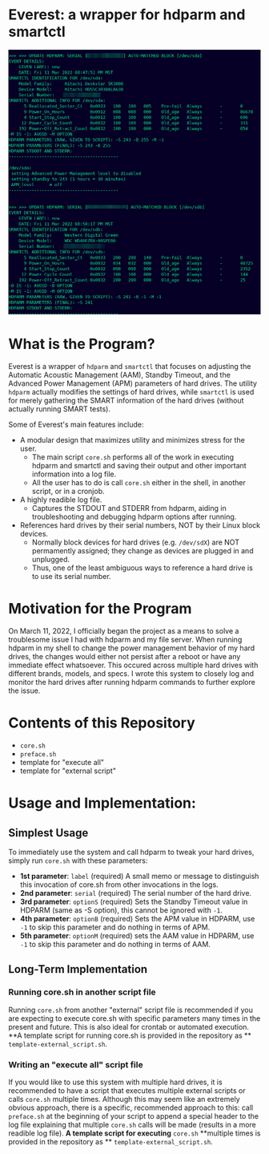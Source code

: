 # Everest: a wrapper for hdparm and smartctl

<img src="./.readme/log_file_sample_2.png" width="512"/>

# What is the Program?
Everest is a wrapper of `hdparm` and `smartctl` that focuses on adjusting the Automatic Acoustic Management (AAM), Standby Timeout, and the Advanced Power Management (APM) parameters of hard drives.
The utility `hdparm` actually modifies the settings of hard drives, while `smartctl` is used for merely gathering the SMART information of the hard drives (without actually running SMART tests).

Some of Everest's main features include:

* A modular design that maximizes utility and minimizes stress for the user.
    * The main script `core.sh` performs all of the work in executing hdparm and smartctl and saving their output and other important information into a log file.
    * All the user has to do is call `core.sh` either in the shell, in another script, or in a cronjob.
* A highly readible log file.
    * Captures the STDOUT and STDERR from hdparm, aiding in troubleshooting and debugging hdparm options after running.
* References hard drives by their serial numbers, NOT by their Linux block devices.
    * Normally block devices for hard drives (e.g. `/dev/sdX`) are NOT permamently assigned; they change as devices are plugged in and unplugged.
    * Thus, one of the least ambiguous ways to reference a hard drive is to use its serial number.


# Motivation for the Program
On March 11, 2022, I officially began the project as a means to solve a troublesome issue I had with hdparm and my file server. When running hdparm in my shell to change the power management behavior of my hard drives, the changes would either not persist after a reboot or have any immediate effect whatsoever. This occured across multiple hard drives with different brands, models, and specs. I wrote this system to closely log and monitor the hard drives after running hdparm commands to further explore the issue.

# Contents of this Repository
* `core.sh`
* `preface.sh`
* template for "execute all"
* template for "external script"

# Usage and Implementation:

## Simplest Usage
To immediately use the system and call hdparm to tweak your hard drives, simply run `core.sh` with these parameters:

* **1st parameter**: `label`        (required) A small memo or message to distinguish this invocation of core.sh from other invocations in the logs.
* **2nd parameter**: `serial`         (required) The serial number of the hard drive.
* **3rd parameter**: `optionS`      (required) Sets the Standby Timeout value in HDPARM (same as -S option), this cannot be ignored with `-1`.
* **4th parameter**: `optionB`      (required) Sets the APM value in HDPARM, use `-1` to skip this parameter and do nothing in terms of APM.
* **5th parameter**: `optionM`      (required) sets the AAM value in HDPARM, use `-1` to skip this parameter and do nothing in terms of AAM.

## Long-Term Implementation

### Running core.sh in another script file
Running `core.sh` from another "external" script file is recommended if you are expecting to execute core.sh with specific parameters many times in the present and future. This is also ideal for crontab or automated execution. **A template script for running core.sh is provided in the repository as ** `template-external_script.sh`.

### Writing an "execute all" script file
If you would like to use this system with multiple hard drives, it is recommended to have a script that executes multiple external scripts or calls `core.sh` multiple times. Although this may seem like an extremely obvious approach, there is a specific, recommended approach to this: call `preface.sh` at the beginning of your script to append a special header to the log file explaining that multiple `core.sh` calls will be made (results in a more readible log file). **A template script for executing** `core.sh` **multiple times is provided in the repository as ** `template-external_script.sh`.